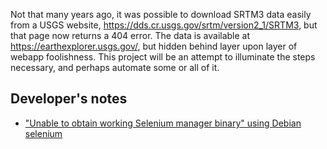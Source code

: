 Not that many years ago, it was possible to download SRTM3 data easily from
a USGS website, <https://dds.cr.usgs.gov/srtm/version2_1/SRTM3>, but that
page now returns a 404 error. The data is available at
<https://earthexplorer.usgs.gov/>, but hidden behind layer upon layer of
webapp foolishness. This project will be an attempt to illuminate the steps
necessary, and perhaps automate some or all of it.

## Developer's notes
* ["Unable to obtain working Selenium manager binary" using Debian selenium](https://forums.linuxmint.com/viewtopic.php?t=435499)
